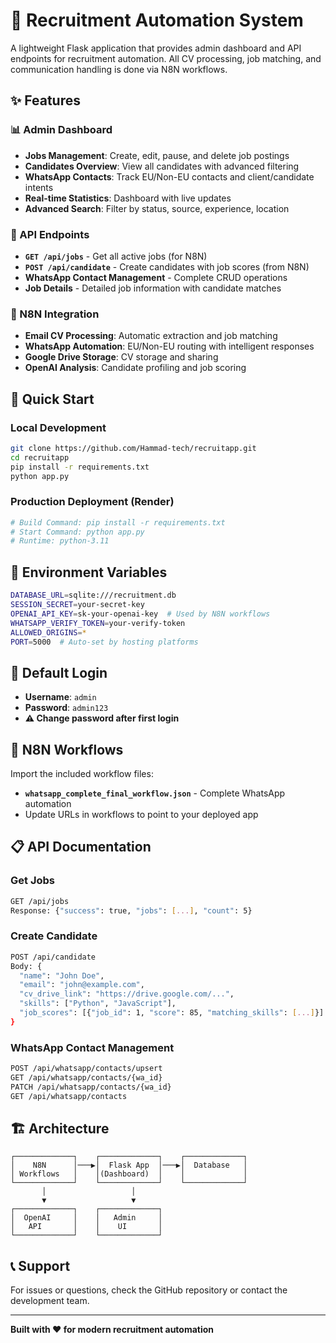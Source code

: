 # 🚀 Recruitment Automation System

A lightweight Flask application that provides admin dashboard and API endpoints for recruitment automation. All CV processing, job matching, and communication handling is done via N8N workflows.

## ✨ Features

### 📊 Admin Dashboard
- **Jobs Management**: Create, edit, pause, and delete job postings
- **Candidates Overview**: View all candidates with advanced filtering
- **WhatsApp Contacts**: Track EU/Non-EU contacts and client/candidate intents
- **Real-time Statistics**: Dashboard with live updates
- **Advanced Search**: Filter by status, source, experience, location

### 🔗 API Endpoints
- **`GET /api/jobs`** - Get all active jobs (for N8N)
- **`POST /api/candidate`** - Create candidates with job scores (from N8N)
- **WhatsApp Contact Management** - Complete CRUD operations
- **Job Details** - Detailed job information with candidate matches

### 🎯 N8N Integration
- **Email CV Processing**: Automatic extraction and job matching
- **WhatsApp Automation**: EU/Non-EU routing with intelligent responses
- **Google Drive Storage**: CV storage and sharing
- **OpenAI Analysis**: Candidate profiling and job scoring

## 🚀 Quick Start

### Local Development
```bash
git clone https://github.com/Hammad-tech/recruitapp.git
cd recruitapp
pip install -r requirements.txt
python app.py
```

### Production Deployment (Render)
```bash
# Build Command: pip install -r requirements.txt
# Start Command: python app.py
# Runtime: python-3.11
```

## 🔐 Environment Variables

```bash
DATABASE_URL=sqlite:///recruitment.db
SESSION_SECRET=your-secret-key
OPENAI_API_KEY=sk-your-openai-key  # Used by N8N workflows
WHATSAPP_VERIFY_TOKEN=your-verify-token
ALLOWED_ORIGINS=*
PORT=5000  # Auto-set by hosting platforms
```

## 📱 Default Login
- **Username**: `admin`
- **Password**: `admin123`
- **⚠️ Change password after first login**

## 🔄 N8N Workflows

Import the included workflow files:
- **`whatsapp_complete_final_workflow.json`** - Complete WhatsApp automation
- Update URLs in workflows to point to your deployed app

## 📋 API Documentation

### Get Jobs
```bash
GET /api/jobs
Response: {"success": true, "jobs": [...], "count": 5}
```

### Create Candidate
```bash
POST /api/candidate
Body: {
  "name": "John Doe",
  "email": "john@example.com",
  "cv_drive_link": "https://drive.google.com/...",
  "skills": ["Python", "JavaScript"],
  "job_scores": [{"job_id": 1, "score": 85, "matching_skills": [...]}]
}
```

### WhatsApp Contact Management
```bash
POST /api/whatsapp/contacts/upsert
GET /api/whatsapp/contacts/{wa_id}
PATCH /api/whatsapp/contacts/{wa_id}
GET /api/whatsapp/contacts
```

## 🏗️ Architecture

```
┌─────────────┐    ┌─────────────┐    ┌─────────────┐
│    N8N      │───▶│  Flask App  │───▶│  Database   │
│ Workflows   │    │(Dashboard)  │    │             │
└─────────────┘    └─────────────┘    └─────────────┘
       │                   │
       ▼                   ▼
┌─────────────┐    ┌─────────────┐
│  OpenAI     │    │   Admin     │
│   API       │    │    UI       │
└─────────────┘    └─────────────┘
```

## 📞 Support

For issues or questions, check the GitHub repository or contact the development team.

---

**Built with ❤️ for modern recruitment automation**
